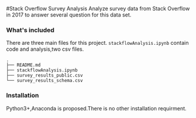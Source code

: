 #Stack Overflow Survey Analysis
   Analyze survey data from Stack Overflow in 2017 to answer several question for this data set.

### What's included
  There are three main files for this project.
`stackflowAnalysis.ipynb` contain code and analysis,two csv files.

```
.
├── README.md
├── stackflowAnalysis.ipynb
├── survey_results_public.csv
└── survey_results_schema.csv
```  
### Installation
  Python3+,Anaconda is proposed.There is no other installation requirment. 
